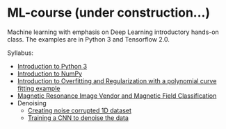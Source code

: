 # ML-course (under construction...)

Machine learning with emphasis on Deep Learning introductory hands-on class. The examples are in Python 3 and Tensorflow 2.0.


Syllabus:
- [Introduction to Python 3](JNotebooks/tutorial01-python.ipynb)
- [Introduction to NumPy](JNotebooks/tutorial02-numpy.ipynb)
- [Introduction to Overfitting and Regularization with a polynomial curve fitting example](JNotebooks/tutorial02-numpy.ipynb)
- [Magnetic Resonance Image Vendor and Magnetic Field Classification](JNotebooks/tutorial04-magnetic_field_scanner_vendor_classification.ipynb)
- Denoising
	- [Creating noise corrupted 1D dataset](JNotebooks/create_noise_corrupted_dataset.ipynb)
	- [Training a CNN to denoise the data](JNotebooks/denoise_cnn.ipynb)
